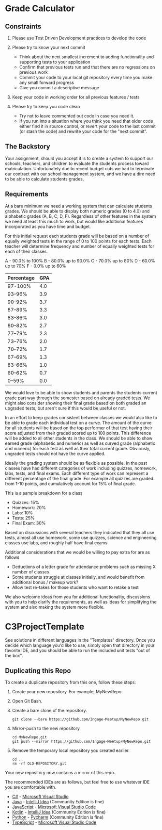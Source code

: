 # Grade Calculator

## Constraints

1. Please use Test Driven Development practices to develop the code
1. Please try to know your next commit

   - Think about the next smallest increment to adding functionality and supporting tests to your application
   - Confirm that previous tests run and that there are no regressions on previous work
   - Commit your code to your local git repository every time you make any small forward progress
   - Give you commit a descriptive message

1. Keep your code in working order for all previous features / tests
1. Please try to keep you code clean

   - Try not to leave commented out code in case you need it.
   - If you run into a situation where you think you need that older code either find it in source control, or revert your code to the last commit (or stash the code) and rewrite your code for the "next commit".

## The Backstory

Your assignment, should you accept it is to create a system to support our schools, teachers, and children to evaluate the students process toward matriculation. Unfortunately due to recent budget cuts we had to terminate our contract with our school management system, and we have a dire need to be able to calculate students grades.

## Requirements

At a bare minimum we need a working system that can calculate students grades. We should be able to display both numeric grades (0 to 4.0) and alphabetic grades (A, B, C, D, F). Regardless of other features in the system we need at least this much to work, but would like additional features incorporated as you have time and budget.

For this initial request each students grade will be based on a number of equally weighted tests in the range of 0 to 100 points for each tests. Each teacher will determine frequency and number of equally weighted tests for each of their classes.

A - 90.0% to 100%
B - 80.0% up to 90.0%
C - 70.0% up to 80%
D - 60.0% up to 70%
F - 0.0% up to 60%

| Percentage | GPA |
| ---------- | --- |
| 97-100%    | 4.0 |
| 93–96%     | 3.9 |
| 90–92%     | 3.7 |
| 87–89%     | 3.3 |
| 83–86%     | 3.0 |
| 80–82%     | 2.7 |
| 77–79%     | 2.3 |
| 73–76%     | 2.0 |
| 70–72%     | 1.7 |
| 67–69%     | 1.3 |
| 63–66%     | 1.0 |
| 60–62%     | 0.7 |
| 0–59%      | 0.0 |

We would love to be able to show students and parents the students current grade part way through the semester based on already graded tests. We might also consider showing their final grade based on both graded an upgraded tests, but aren't sure if this would be useful or not.

In an effort to keep grades consistent between classes we would also like to be able to grade each individual test on a curve. The amount of the curve for all students will be based on the top performer of that test having their score adjusted from their graded scored up to 100 points. This difference will be added to all other students in the class. We should be able to show earned grade (alphabetic and numeric) as well as curved grade (alphabetic and numeric) for each test as well as their total current grade. Obviously, ungraded tests should not have the curve applied.

Ideally the grading system should be as flexible as possible. In the past classes have had different categories of work including quizzes, homework, labs, tests, and final exams. Each different type of work can represent a different percentage of the final grade. For example all quizzes are graded from 1-10 points, and cumulatively account for 15% of final grade.

This is a sample breakdown for a class

- Quizzes: 15%
- Homework: 20%
- Labs: 10%
- Tests: 25%
- Final Exam: 30%

Based on discussions with several teachers they indicated that they all use tests, almost all use homework, some use quizzes, science and engineering classes use labs, and roughly half have final exams.

Additional considerations that we would be willing to pay extra for are as follows

- Deductions of a letter grade for attendance problems such as missing X number of classes
- Some students struggle at classes initially, and would benefit from additional bonus / makeup work?
- Allow test re-takes for those students who want to retake a test

We also welcome ideas from you for additional functionality, discussions with you to help clarify the requirements, as well as ideas for simplifying the system and also making the system more flexible.

# C3ProjectTemplate

See solutions in different languages in the "Templates" directory. Once you decide which language you'd like to use,
simply open that directory in your favorite IDE, and you should be able to run the included unit tests "out of the box".

## Duplicating this Repo

To create a duplicate repository from this one, follow these steps:

1. Create your new repository. For example, MyNewRepo.

2. Open Git Bash.

3. Create a bare clone of the repository.

   ```
   git clone --bare https://github.com/Ingage-Meetup/MyNewRepo.git
   ```

4. Mirror-push to the new repository.

   ```
   cd MyNewRepo.git
   git push --mirror https://github.com/Ingage-Meetup/MyNewRepo.git
   ```

5. Remove the temporary local repository you created earlier.

   ```
   cd ..
   rm -rf OLD-REPOSITORY.git
   ```

Your new repository now contains a mirror of this repo.

The recommended IDEs are as follows, but feel free to use whatever IDE you are comfortable with.

- [C#](Templates/C%23) - [Microsoft Visual Studio](https://visualstudio.microsoft.com/vs/community/)
- [Java](Templates/Java) - [IntelliJ Idea](https://www.jetbrains.com/idea/download) (Community Edition is fine)
- [JavaScript](Templates/JavaScript) - [Microsoft Visual Studio Code](https://code.visualstudio.com/)
- [Kotlin](Templates/Kotlin) - [IntelliJ Idea](https://www.jetbrains.com/idea/download) (Community Edition is fine)
- [Python](Templates/Python) - [Pycharm](https://www.jetbrains.com/pycharm/download/?section=windows) (Community Edition is fine)
- [TypeScript](Templates/TypeScript) - [Microsoft Visual Studio Code](https://code.visualstudio.com/)
